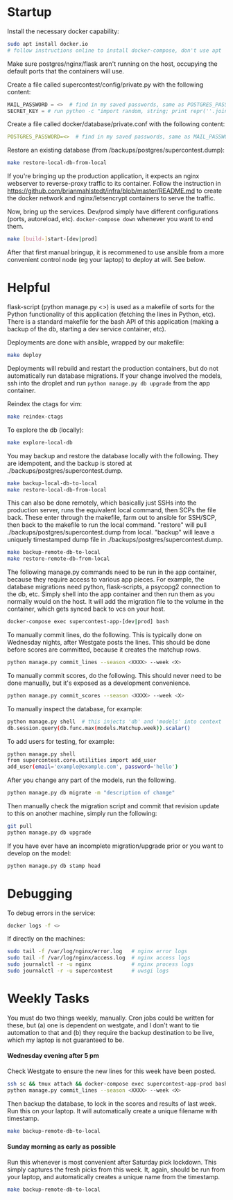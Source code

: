 # Startup

Install the necessary docker capability:
```bash
sudo apt install docker.io
# follow instructions online to install docker-compose, don't use apt
```

Make sure postgres/nginx/flask aren't running on the host,
occupying the default ports that the containers will use.

Create a file called supercontest/config/private.py with the following content:
```python
MAIL_PASSWORD = <>  # find in my saved passwords, same as POSTGRES_PASSWORD but with single quotes
SECRET_KEY = # run python -c "import random, string; print repr(''.join(random.choice(string.ascii_uppercase + string.digits) for _ in range(32)));"
```

Create a file called docker/database/private.conf with the following content:
```yml
POSTGRES_PASSWORD=<>  # find in my saved passwords, same as MAIL_PASSWORD but without quotes
```

Restore an existing database (from /backups/postgres/supercontest.dump):
```bash
make restore-local-db-from-local
```

If you're bringing up the production application, it expects an nginx webserver
to reverse-proxy traffic to its container. Follow the instruction in
https://github.com/brianmahlstedt/infra/blob/master/README.md to create the docker network
and nginx/letsencrypt containers to serve the traffic.

Now, bring up the services. Dev/prod simply have different configurations
(ports, autoreload, etc). `docker-compose down` whenever you want to end them.
```bash
make [build-]start-[dev|prod]
```

After that first manual bringup, it is recommened to use ansible from a more
convenient control node (eg your laptop) to deploy at will. See below.

# Helpful

flask-script (python manage.py <>) is used as a makefile of sorts for the
Python functionality of this application (fetching the lines in Python, etc).
There is a standard makefile for the bash API of this application (making
a backup of the db, starting a dev service container, etc).

Deployments are done with ansible, wrapped by our makefile:
```bash
make deploy
```

Deployments will rebuild and restart the production containers, but do not
automatically run database migrations. If your change involved the models,
ssh into the droplet and run `python manage.py db upgrade` from the app
container.

Reindex the ctags for vim:
```bash
make reindex-ctags
```

To explore the db (locally):
```bash
make explore-local-db
```

You may backup and restore the database locally with the following. They are
idempotent, and the backup is stored at ./backups/postgres/supercontest.dump.
```bash
make backup-local-db-to-local
make restore-local-db-from-local
```

This can also be done remotely, which basically just SSHs into the production server,
runs the equivalent local command, then SCPs the file back. These enter through the
makefile, farm out to ansible for SSH/SCP, then back to the makefile to run the local
command. "restore" will pull ./backups/postgres/supercontest.dump from local. "backup"
will leave a uniquely timestamped dump file in ./backups/postgres/supercontest.dump.
```bash
make backup-remote-db-to-local
make restore-remote-db-from-local
```

The following manage.py commands need to be run in the app container, because
they require access to various app pieces. For example, the database migrations
need python, flask-scripts, a psycopg2 connection to the db, etc. Simply shell
into the app container and then run them as you normally would on the host.
It will add the migration file to the volume in the container, which gets synced
back to vcs on your host.
```bash
docker-compose exec supercontest-app-[dev|prod] bash
```

To manually commit lines, do the following. This is typically done
on Wednesday nights, after Westgate posts the lines. This should
be done before scores are committed, because it creates the matchup rows.
```bash
python manage.py commit_lines --season <XXXX> --week <X>
```

To manually commit scores, do the following. This should never need to
be done manually, but it's exposed as a development convenience.
```bash
python manage.py commit_scores --season <XXXX> --week <X>
```

To manually inspect the database, for example:
```bash
python manage.py shell  # this injects 'db' and 'models' into context
db.session.query(db.func.max(models.Matchup.week)).scalar()
```

To add users for testing, for example:
```bash
python manage.py shell
from supercontest.core.utilities import add_user
add_user(email='example@example.com', password='hello')
```

After you change any part of the models, run the following.
```bash
python manage.py db migrate -m "description of change"
```

Then manually check the migration script and commit that revision 
update to this on another machine, simply run the following:
```bash
git pull
python manage.py db upgrade
```

If you have ever have an incomplete migration/upgrade prior or you want
to develop on the model:
```bash
python manage.py db stamp head
```

# Debugging

To debug errors in the service:
```bash
docker logs -f <>
```

If directly on the machines:
```bash
sudo tail -f /var/log/nginx/error.log   # nginx error logs
sudo tail -f /var/log/nginx/access.log  # nginx access logs
sudo journalctl -r -u nginx             # nginx process logs
sudo journalctl -r -u supercontest      # uwsgi logs
```

# Weekly Tasks

You must do two things weekly, manually. Cron jobs could be written for
these, but (a) one is dependent on westgate, and I don't want to tie
automation to that and (b) they require the backup destination to be live,
which my laptop is not guaranteed to be.

#### Wednesday evening after 5 pm

Check Westgate to ensure the new lines for this week have been posted.
```bash
ssh sc && tmux attach && docker-compose exec supercontest-app-prod bash  # the prep
python manage.py commit_lines --season <XXXX> --week <X>
```

Then backup the database, to lock in the scores and results of last week.
Run this on your laptop. It will automatically create a unique filename with timestamp.
```bash
make backup-remote-db-to-local
```

#### Sunday morning as early as possible

Run this whenever is most convenient after Saturday pick lockdown. This
simply captures the fresh picks from this week. It, again, should be run from
your laptop, and automatically creates a unique name from the timestamp.
```bash
make backup-remote-db-to-local
```
